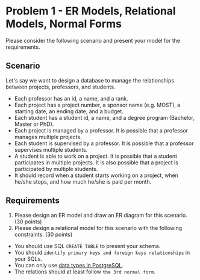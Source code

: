 # Problem 1 - ER Models, Relational Models, Normal Forms

Please consider the following scenario and present your model for the requirements.

## Scenario

Let's say we want to design a database to manage the relationships between projects, professors, and students.

- Each professor has an id, a name, and a rank.
- Each project has a project number, a sponsor name (e.g. MOST), a starting date, an ending date, and a budget.
- Each student has a student id, a name, and a degree program (Bachelor, Master or PhD).
- Each project is managed by a professor. It is possible that a professor manages multiple projects.
- Each student is supervised by a professor. It is possible that a professor supervises multiple students.
- A student is able to work on a project. It is possible that a student participates in multiple projects. It is also possible that a project is participated by multiple students.
- It should record when a student starts working on a project, when he/she stops, and how much he/she is paid per month.

## Requirements

1. Please design an ER model and draw an ER diagram for this scenario. (30 points)
2. Please design a relational model for this scenario with the following constraints. (30 points)
  - You should use SQL `CREATE TABLE` to present your schema.
  - You should `identify primary keys and foreign keys relationships` in your SQLs.
  - You can only use [data types in PostgreSQL][1].
  - The relations should at least follow `the 3rd normal form`.

[1]: https://www.postgresql.org/docs/14/datatype.html
